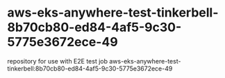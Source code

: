 # aws-eks-anywhere-test-tinkerbell-8b70cb80-ed84-4af5-9c30-5775e3672ece-49
repository for use with E2E test job aws-eks-anywhere-test-tinkerbell:8b70cb80-ed84-4af5-9c30-5775e3672ece-49

